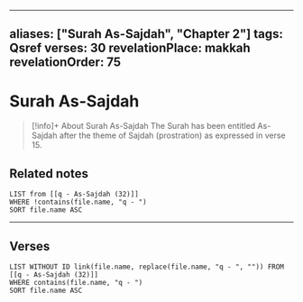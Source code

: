 
---
aliases: ["Surah As-Sajdah", "Chapter 2"]
tags: Qsref
verses: 30
revelationPlace: makkah
revelationOrder: 75
---

# Surah As-Sajdah

> [!info]+ About Surah As-Sajdah
> The Surah has been entitled As-Sajdah after the theme of Sajdah (prostration) as expressed in verse 15.

## Related notes
```dataview
LIST from [[q - As-Sajdah (32)]]
WHERE !contains(file.name, "q - ")
SORT file.name ASC
```

---

## Verses
```dataview
LIST WITHOUT ID link(file.name, replace(file.name, "q - ", "")) FROM [[q - As-Sajdah (32)]]
WHERE contains(file.name, "q - ")
SORT file.name ASC
```

